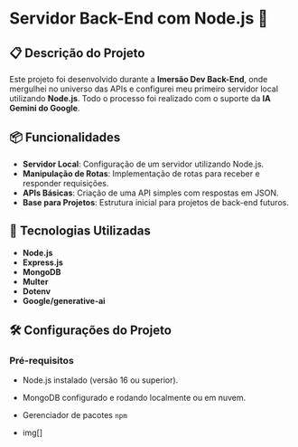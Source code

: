 # Servidor Back-End com Node.js 🚀

## 📋 Descrição do Projeto
Este projeto foi desenvolvido durante a **Imersão Dev Back-End**, onde mergulhei no universo das APIs e configurei meu primeiro servidor local utilizando **Node.js**. Todo o processo foi realizado com o suporte da **IA Gemini do Google**.

## 📦 Funcionalidades

- **Servidor Local**: Configuração de um servidor utilizando Node.js.  
- **Manipulação de Rotas**: Implementação de rotas para receber e responder requisições.  
- **APIs Básicas**: Criação de uma API simples com respostas em JSON.  
- **Base para Projetos**: Estrutura inicial para projetos de back-end futuros. 

## 🧰 Tecnologias Utilizadas

* **Node.js**
* **Express.js**
* **MongoDB**
* **Multer**
* **Dotenv**
* **Google/generative-ai**

## 🛠️ Configurações do Projeto

### Pré-requisitos

- Node.js instalado (versão 16 ou superior).
- MongoDB configurado e rodando localmente ou em nuvem.
- Gerenciador de pacotes `npm`

- img[]
